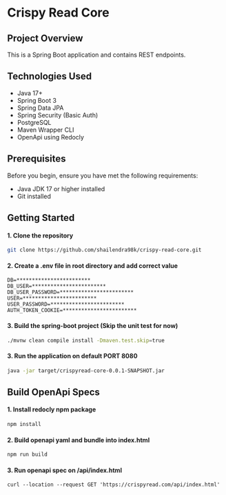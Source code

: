 # Crispy Read Core

## Project Overview

This is a Spring Boot application and contains REST endpoints.

## Technologies Used

- Java 17+
- Spring Boot 3
- Spring Data JPA
- Spring Security (Basic Auth)
- PostgreSQL
- Maven Wrapper CLI
- OpenApi using Redocly

## Prerequisites

Before you begin, ensure you have met the following requirements:

- Java JDK 17 or higher installed
- Git installed

## Getting Started

#### 1. Clone the repository

```bash
git clone https://github.com/shailendra98k/crispy-read-core.git
```

#### 2. Create a .env file in root directory and add correct value

```
DB=************************
DB_USER=************************
DB_USER_PASSWORD=************************
USER=************************
USER_PASSWORD=************************
AUTH_TOKEN_COOKIE=************************
```

#### 3. Build the spring-boot project (Skip the unit test for now)

```bash
./mvnw clean compile install -Dmaven.test.skip=true
```

#### 3. Run the application on default PORT 8080

```bash
java -jar target/crispyread-core-0.0.1-SNAPSHOT.jar
```

## Build OpenApi Specs

#### 1. Install redocly npm package 

```bash
npm install
```

#### 2. Build openapi yaml and bundle into index.html

```bash
npm run build
```

#### 3. Run openapi spec on /api/index.html 
```
curl --location --request GET 'https://crispyread.com/api/index.html'
```
